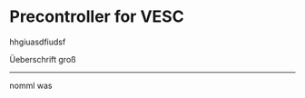 Precontroller for VESC
======================
hhgiuasdfiudsf

Üeberschrift groß
_________________
nomml was
